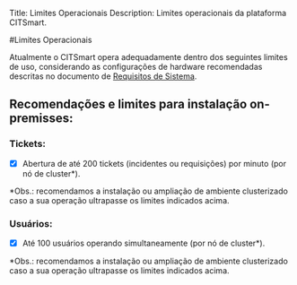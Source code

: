 Title: Limites Operacionais
Description: Limites operacionais da plataforma CITSmart.

#Limites Operacionais

Atualmente o CITSmart opera adequadamente dentro dos seguintes limites de uso, considerando as configurações de hardware recomendadas descritas no documento de [Requisitos de Sistema](https://docs.citsmart.com/pt-br/citsmart-platform-9/get-started/installation-and-upgrade/system-requirements.html).

## Recomendações e limites para instalação on-premisses:

### Tickets:

- [x] Abertura de até 200 tickets (incidentes ou requisições) por minuto (por nó de cluster*).

*Obs.: recomendamos a instalação ou ampliação de ambiente clusterizado caso a sua operação ultrapasse os limites indicados acima.

### Usuários:

- [x] Até 100 usuários operando simultaneamente (por nó de cluster*). 

*Obs.: recomendamos a instalação ou ampliação de ambiente clusterizado caso a sua operação ultrapasse os limites indicados acima.
